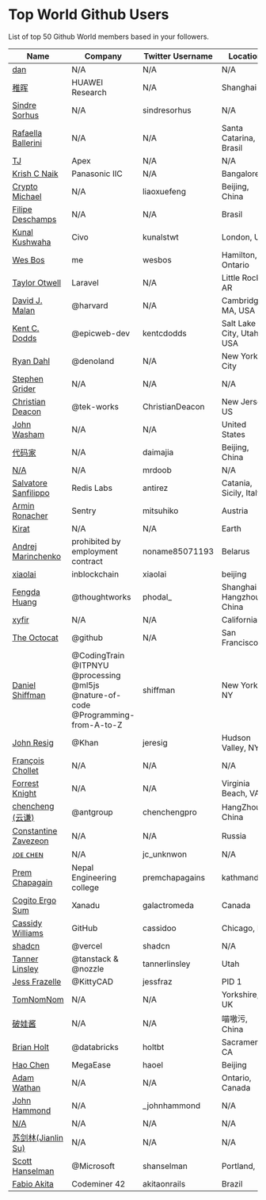 # Top World Github Users

List of top 50 Github World members based in your followers.

<!-- START TOP USERS -->
| Name | Company | Twitter Username | Location | Repositories |
|------|---------|------------------|----------|--------------|
| [dan](https://github.com/gaearon) | N/A | N/A | N/A | 286 |
| [稚晖](https://github.com/peng-zhihui) | HUAWEI Research | N/A | Shanghai | 59 |
| [Sindre Sorhus](https://github.com/sindresorhus) | N/A | sindresorhus | N/A | 1119 |
| [Rafaella Ballerini](https://github.com/rafaballerini) | N/A | N/A | Santa Catarina, Brasil | 59 |
| [TJ](https://github.com/tj) | Apex | N/A | N/A | 296 |
| [Krish C Naik](https://github.com/krishnaik06) | Panasonic IIC | N/A | Bangalore | 344 |
| [Crypto Michael](https://github.com/michaelliao) | N/A | liaoxuefeng | Beijing, China | 106 |
| [Filipe Deschamps](https://github.com/filipedeschamps) | N/A | N/A | Brasil | 21 |
| [Kunal Kushwaha](https://github.com/kunal-kushwaha) | Civo | kunalstwt | London, UK | 47 |
| [Wes Bos](https://github.com/wesbos) | me | wesbos | Hamilton, Ontario | 412 |
| [Taylor Otwell](https://github.com/taylorotwell) | Laravel | N/A | Little Rock, AR | 32 |
| [David J. Malan](https://github.com/dmalan) | @harvard | N/A | Cambridge, MA, USA | 22 |
| [Kent C. Dodds](https://github.com/kentcdodds) | @epicweb-dev  | kentcdodds | Salt Lake City, Utah, USA | 735 |
| [Ryan Dahl](https://github.com/ry) | @denoland  | N/A | New York City | 61 |
| [Stephen Grider](https://github.com/StephenGrider) | N/A | N/A | N/A | 122 |
| [Christian Deacon](https://github.com/gamemann) | @tek-works | ChristianDeacon | New Jersey, US | 173 |
| [John Washam](https://github.com/jwasham) | N/A | N/A | United States | 30 |
| [代码家](https://github.com/daimajia) | N/A | daimajia | Beijing, China | 91 |
| [N/A](https://github.com/mrdoob) | N/A | mrdoob | N/A | 42 |
| [Salvatore Sanfilippo](https://github.com/antirez) | Redis Labs | antirez | Catania, Sicily, Italy | 94 |
| [Armin Ronacher](https://github.com/mitsuhiko) | Sentry | mitsuhiko | Austria | 314 |
| [Kirat](https://github.com/hkirat) | N/A | N/A | Earth | 142 |
| [Andrej Marinchenko](https://github.com/BEPb) | prohibited by employment contract | noname85071193 | Belarus | 43 |
| [xiaolai](https://github.com/xiaolai) | inblockchain | xiaolai | beijing | 64 |
| [Fengda Huang](https://github.com/phodal) | @thoughtworks | phodal_ | Shanghai / Hangzhou, China | 368 |
| [xyfir](https://github.com/MrXyfir) | N/A | N/A | California | 6 |
| [The Octocat](https://github.com/octocat) | @github | N/A | San Francisco | 8 |
| [Daniel Shiffman](https://github.com/shiffman) | @CodingTrain @ITPNYU @processing  @ml5js @nature-of-code @Programming-from-A-to-Z  | shiffman | New York, NY | 172 |
| [John Resig](https://github.com/jeresig) | @Khan  | jeresig | Hudson Valley, NY | 111 |
| [François Chollet](https://github.com/fchollet) | N/A | N/A | N/A | 16 |
| [Forrest Knight](https://github.com/ForrestKnight) | N/A | N/A | Virginia Beach, VA | 39 |
| [chencheng (云谦)](https://github.com/sorrycc) | @antgroup | chenchengpro | HangZhou, China | 239 |
| [Constantine Zavezeon](https://github.com/Kwynto) | N/A | N/A | Russia | 17 |
| [ᴊᴏᴇ ᴄʜᴇɴ](https://github.com/unknwon) | N/A | jc_unknwon | N/A | 45 |
| [Prem Chapagain](https://github.com/PremChapagain) | Nepal Engineering college | premchapagains | kathmandu | 2 |
| [Cogito Ergo Sum](https://github.com/standardgalactic) | Xanadu | galactromeda | Canada | 21769 |
| [Cassidy Williams](https://github.com/cassidoo) | GitHub | cassidoo | Chicago, IL | 176 |
| [shadcn](https://github.com/shadcn) | @vercel | shadcn | N/A | 221 |
| [Tanner Linsley](https://github.com/tannerlinsley) | @tanstack & @nozzle | tannerlinsley | Utah | 122 |
| [Jess Frazelle](https://github.com/jessfraz) | @KittyCAD  | jessfraz | PID 1 | 148 |
| [TomNomNom](https://github.com/tomnomnom) | N/A | N/A | Yorkshire, UK | 104 |
| [破娃酱](https://github.com/breakwa11) | N/A | N/A | 喵嗷污, China | 8 |
| [Brian Holt](https://github.com/btholt) | @databricks | holtbt | Sacramento, CA | 168 |
| [Hao Chen](https://github.com/haoel) | MegaEase | haoel | Beijing | 24 |
| [Adam Wathan](https://github.com/adamwathan) | N/A | N/A | Ontario, Canada | 178 |
| [John Hammond](https://github.com/JohnHammond) | N/A | _johnhammond | N/A | 73 |
| [N/A](https://github.com/iconfont-cn) | N/A | N/A | N/A | 0 |
| [苏剑林(Jianlin Su)](https://github.com/bojone) | N/A | N/A | N/A | 108 |
| [Scott Hanselman](https://github.com/shanselman) | @Microsoft  | shanselman | Portland, OR | 221 |
| [Fabio Akita](https://github.com/akitaonrails) | Codeminer 42 | akitaonrails | Brazil | 130 |
<!-- END TOP USERS -->
